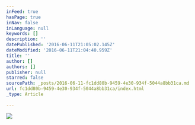 ```yaml
---
inFeed: true
hasPage: true
inNav: false
inLanguage: null
keywords: []
description: ''
datePublished: '2016-06-11T21:05:02.145Z'
dateModified: '2016-06-11T21:04:40.959Z'
title: ''
author: []
authors: []
publisher: null
starred: false
sourcePath: _posts/2016-06-11-fc1dd80b-9459-4e30-934f-5044a8bb31ca.md
url: fc1dd80b-9459-4e30-934f-5044a8bb31ca/index.html
_type: Article

---
```

![](https://the-grid-user-content.s3-us-west-2.amazonaws.com/b7297e55-03b5-449e-aa4c-e115c49f10eb.jpg)